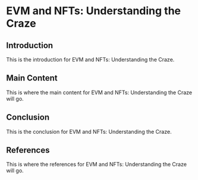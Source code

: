# EVM and NFTs: Understanding the Craze

## Introduction

This is the introduction for EVM and NFTs: Understanding the Craze.

## Main Content

This is where the main content for EVM and NFTs: Understanding the Craze will go.

## Conclusion

This is the conclusion for EVM and NFTs: Understanding the Craze.

## References

This is where the references for EVM and NFTs: Understanding the Craze will go.
